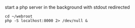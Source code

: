 start a php server in the background with stdout redirected

```
cd ~/webroot
php -S localhost:8000 2> /dev/null &
```
